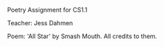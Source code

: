 Poetry Assignment for CS1.1

Teacher: Jess Dahmen

Poem: 'All Star' by Smash Mouth. All credits to them.
